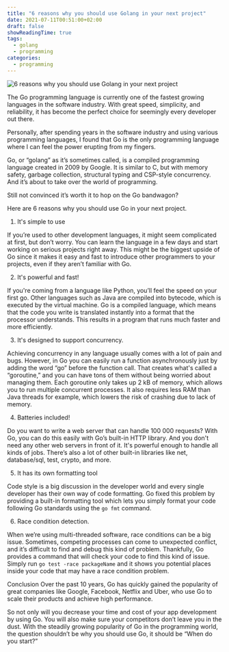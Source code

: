```yaml
---
title: "6 reasons why you should use Golang in your next project"
date: 2021-07-11T00:51:00+02:00
draft: false
showReadingTime: true
tags:
  - golang
  - programming
categories:
  - programming
---
```


![6 reasons why you should use Golang in your next project](/img/golang-header.png)

The Go programming language is currently one of the fastest growing languages in the software industry. With great speed, simplicity, and reliability, it has become the perfect choice for seemingly every developer out there. 

Personally, after spending years in the software industry and using various programming languages, I found that Go is the only programming language where I can feel the power erupting from my fingers. 

Go, or “golang” as it’s sometimes called, is a compiled programming language created in 2009 by Google. It is similar to C, but with memory safety, garbage collection, structural typing and CSP-style concurrency. And it’s about to take over the world of programming. 

Still not convinced it’s worth it to hop on the Go bandwagon? 

Here are 6 reasons why you should use Go in your next project. 
1. It's simple to use

If you’re used to other development languages, it might seem complicated at first, but don’t worry. You can learn the language in a few days and start working on serious projects right away. This might be the biggest upside of Go since it makes it easy and fast to introduce other programmers to your projects, even if they aren’t familiar with Go.  

 2. It's powerful and fast! 

If you're coming from a language like Python, you’ll feel the speed on your first go. Other languages such as Java are compiled into bytecode, which is executed by the virtual machine. Go is a compiled language, which means that the code you write is translated instantly into a format that the processor understands. This results in a program that runs much faster and more efficiently. 

3. It's designed to support concurrency. 

Achieving concurrency in any language usually comes with a lot of pain and bugs. However, in Go you can easily run a function asynchronously just by adding the word “go” before the function call. That creates what's called a “goroutine,” and you can have tons of them without being worried about managing them. Each goroutine only takes up 2 kB of memory, which allows you to run multiple concurrent processes. It also requires less RAM than Java threads for example, which lowers the risk of crashing due to lack of memory. 

4. Batteries included! 

Do you want to write a web server that can handle 100 000 requests? With Go, you can do this easily with Go’s built-in HTTP library. And you don't need any other web servers in front of it. It's powerful enough to handle all kinds of jobs. There’s also a lot of other built-in libraries like net, database/sql, test, crypto, and more.  

 5. It has its own formatting tool 

Code style is a big discussion in the developer world and every single developer has their own way of code formatting. Go fixed this problem by providing a built-in formatting tool which lets you simply format your code following Go standards using the `go fmt` command. 

6. Race condition detection. 

When we’re using multi-threaded software, race conditions can be a big issue. Sometimes, competing processes can come to unexpected conflict, and it’s difficult to find and debug this kind of problem. Thankfully, Go provides a command that will check your code to find this kind of issue. Simply run `go test -race packageName` and it shows you potential places inside your code that may have a race condition problem. 

Conclusion 
Over the past 10 years, Go has quickly gained the popularity of great companies like Google, Facebook, Netflix and Uber, who use Go to scale their products and achieve high performance.  

So not only will you decrease your time and cost of your app development by using Go. You will also make sure your competitors don’t leave you in the dust. With the steadily growing popularity of Go in the programming world, the question shouldn’t be why you should use Go, it should be “When do you start?”
